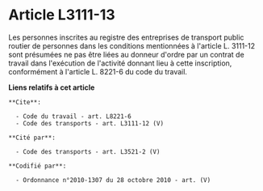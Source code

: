# Article L3111-13

Les personnes inscrites au registre des entreprises de transport public routier de personnes dans les conditions mentionnées
à l'article L. 3111-12 sont présumées ne pas être liées au donneur d'ordre par un contrat de travail dans l'exécution de
l'activité donnant lieu à cette inscription, conformément à l'article L. 8221-6 du code du travail.

**Liens relatifs à cet article**

	**Cite**:

	  - Code du travail - art. L8221-6
	  - Code des transports - art. L3111-12 (V)

	**Cité par**:

	  - Code des transports - art. L3521-2 (V)

	**Codifié par**:

	  - Ordonnance n°2010-1307 du 28 octobre 2010 - art. (V)
